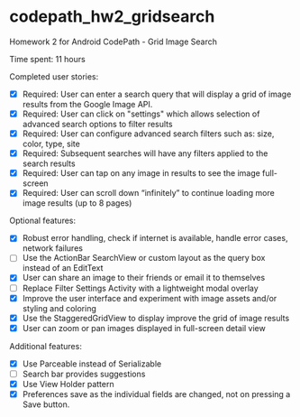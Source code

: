# codepath_hw2_gridsearch
Homework 2 for Android CodePath - Grid Image Search

Time spent: 11 hours

Completed user stories:

 * [X] Required: User can enter a search query that will display a grid of image results from the Google Image API.
 * [X] Required: User can click on "settings" which allows selection of advanced search options to filter results
 * [X] Required: User can configure advanced search filters such as: size, color, type, site
 * [X] Required: Subsequent searches will have any filters applied to the search results
 * [X] Required: User can tap on any image in results to see the image full-screen
 * [X] Required: User can scroll down “infinitely” to continue loading more image results (up to 8 pages)

Optional features:

 * [X] Robust error handling, check if internet is available, handle error cases, network failures
 * [ ] Use the ActionBar SearchView or custom layout as the query box instead of an EditText
 * [X] User can share an image to their friends or email it to themselves
 * [ ] Replace Filter Settings Activity with a lightweight modal overlay
 * [X] Improve the user interface and experiment with image assets and/or styling and coloring
 * [X] Use the StaggeredGridView to display improve the grid of image results
 * [X] User can zoom or pan images displayed in full-screen detail view

Additional features:

 * [X] Use Parceable instead of Serializable
 * [ ] Search bar provides suggestions
 * [X] Use View Holder pattern
 * [X] Preferences save as the individual fields are changed, not on pressing a Save button.